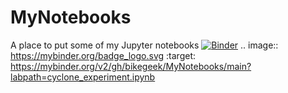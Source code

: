 # MyNotebooks
A place to put some of my Jupyter notebooks
[![Binder](https://mybinder.org/badge_logo.svg)](https://mybinder.org/v2/gh/bikegeek/MyNotebooks/main?labpath=cyclone_experiment.ipynb)
.. image:: https://mybinder.org/badge_logo.svg
 :target: https://mybinder.org/v2/gh/bikegeek/MyNotebooks/main?labpath=cyclone_experiment.ipynb
